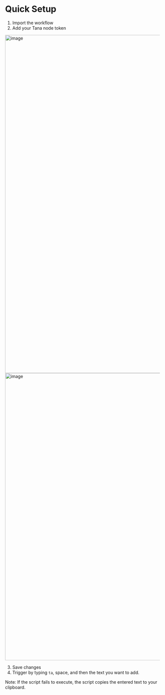 # Quick Setup

1. Import the workflow
2. Add your Tana node token
<img width="1096" alt="image" src="https://user-images.githubusercontent.com/10431596/196582387-5304109c-4582-4c37-839c-ed9e87e77a6d.png">

<img width="931" alt="image" src="https://user-images.githubusercontent.com/10431596/196582634-deef6bb8-4de2-4504-86cc-a5a4bb91fcde.png">

3. Save changes
4. Trigger by typing `ta`, space, and then the text you want to add.

Note: If the script fails to execute, the script copies the entered text to your clipboard.
